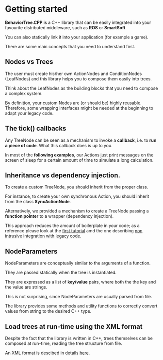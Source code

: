 # Getting started

__BehaviorTree.CPP__ is a C++ library that can be easily integrated into
your favourite distributed middleware, such as __ROS__ or __SmartSoft__.

You can also statically link it into your application (for example a game).

There are some main concepts that you need to understand first.

## Nodes vs Trees

The user must create his/her own ActionNodes and ConditionNodes (LeafNodes) and this 
library helps you to compose them easily into trees. 

Think about the LeafNodes as the building blocks that you need to compose
a complex system.

By definition, your custom Nodes are (or should be) highly reusable.
Therefore, some wrapping interfaces might be needed at the beginning to adapt your
legacy code.


## The tick() callbacks

Any TreeNode can be seen as a mechanism to invoke a __callback__, i.e. to 
__run a piece of code__. What this callback does is up to you.

In most of the __following examples__, our Actions just
print messages on the screen of sleep for a certain amount of time to simulate
a long calculation.

## Inheritance vs dependency injection.

To create a custom TreeNode, you should inherit from the proper class.

For instance, to create your own synchronous Action, you should inherit from the 
class __SyncActionNode__.

Alternatively, we provided a mechanism to create a TreeNode passing a 
__function pointer__ to a wrapper (dependency injection).

This approach reduces the amount of boilerplate in your code; as a reference
please look at the [first tutorial](tutorial_A_create_trees.md) amd the one
describing [non intrusive integration with legacy code](tutorial_G_legacy.md).

## NodeParameters

NodeParameters are conceptually similar to the arguments of a function.

They are passed statically when the tree is instantiated.

They are expressed as a list of __key/value__ pairs, where both the the
key and the value are strings.

This is not surprising, since NodeParameters are usually parsed from file.

The library provides some methods and utility functions to correctly convert
values from string to the desired C++ type.  

## Load trees at run-time using the XML format

Despite the fact that the library is written in C++, trees themselves
can be composed at run-time, reading the tree structure from file.

An XML format is descibed in details [here](xml_format.md).



